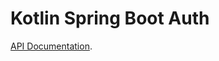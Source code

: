 # Kotlin Spring Boot Auth

[API Documentation](https://documenter.getpostman.com/view/8230682/2s84Dvqyk3).
